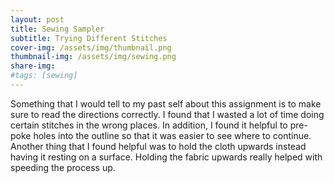 ```yaml
---
layout: post
title: Sewing Sampler
subtitle: Trying Different Stitches
cover-img: /assets/img/thumbnail.png
thumbnail-img: /assets/img/sewing.png
share-img: 
#tags: [sewing]
---
```


Something that I would tell to my past self about this assignment is to make sure to read the directions correctly. I found that I wasted a lot of time 
doing certain stitches in the wrong places. In addition, I found it helpful to pre-poke holes into the outline so that it was easier to see where to continue. Another thing that I found helpful was to hold the cloth upwards instead having it resting on a surface. Holding the fabric upwards really helped with speeding the process up.

